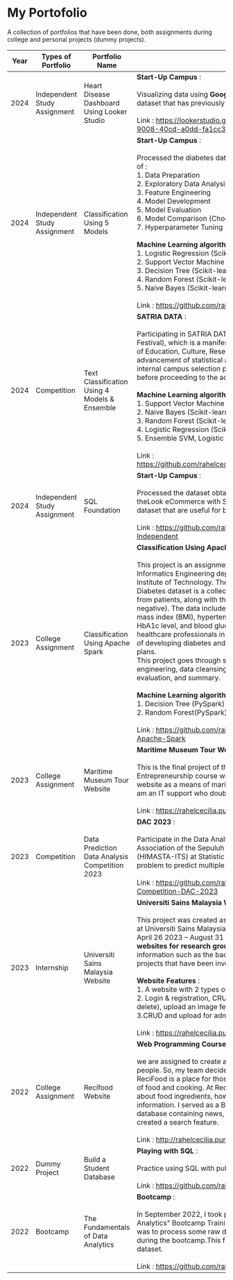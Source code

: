 # My Portofolio 
A collection of portfolios that have been done, both assignments during college and personal projects (dummy projects). 

|Year|Types of Portfolio|Portfolio Name|Description|
|--|-----|-----|------------------------|
|2024|Independent Study Assignment|Heart Disease Dashboard Using Looker Studio| **Start-Up Campus** : <br><br> Visualizing data using **Google Looker Studio** on the diabetes dataset that has previously been processed. <br> <br>Link : https://lookerstudio.google.com/reporting/0265e243-9008-40cd-a0dd-fa1cc30d16c9/page/bmTxD|
|2024|Independent Study Assignment|Classification Using 5 Models| **Start-Up Campus** :<br> <br> Processed the diabetes dataset derived from kaggle, in the order of :<br>  1. Data Preparation <br> 2. Exploratory Data Analysis (EDA) <br> 3. Feature Engineering <br> 4. Model Development <br> 5. Model Evaluation <br> 6. Model Comparison (Choosing Logistic Regression) <br>  7. Hyperparameter Tuning <br><br> **Machine Learning algorithms used**: <br> 1. Logistic Regression (Scikit-learn) <br> 2. Support Vector Machine (Scikit-learn) <br> 3. Decision Tree (Scikit-learn) <br> 4. Random Forest (Scikit-learn) <br> 5. Naive Bayes (Scikit-learn) <br> <br> Link : https://github.com/rahelcecilia/classification_with_5_model|
|2024|Competition|Text Classification Using 4 Models & Ensemble|**SATRIA DATA** :<br> <br> Participating in SATRIA DATA (Statistics Ria and Data Science Festival), which is a manifestation of the support from the Ministry of Education, Culture, Research, and Technology for the advancement of statistical and data science knowledge. The internal campus selection process is held to choose participants before proceeding to the actual competition.<br> <br> **Machine Learning algorithms used**: <br> 1. Support Vector Machine (Scikit-learn) <br> 2. Naive Bayes (Scikit-learn) <br> 3. Random Forest (Scikit-learn) <br> 4. Logistic Regression (Scikit-learn) <br> 5. Ensemble SVM, Logistic Regression, Random Forest  <br> <br> Link : https://github.com/rahelcecilia/Text_Classification_With_Ensemble|
|2024|Independent Study Assignment| SQL Foundation|**Start-Up Campus** :<br> <br> Processed the dataset obtained from Bigquery Public Dataset: theLook eCommerce with SQL and found 10 insights from the dataset that are useful for business. <br> <br> Link : https://github.com/rahelcecilia/SQL-Foundation-Studi-Independent|
|2023|College Assignment| Classification Using Apache Spark| **Classification Using Apache Spark** : <br> <br> This project is an assignment for the Big Data course at the Informatics Engineering department of Sepuluh Nopember Institute of Technology. The datasets used are Diabetes Dataset. Diabetes dataset is a collection of medical and demographic data from patients, along with their diabetes status (positive or negative). The data includes features such as age, gender, body mass index (BMI), hypertension, heart disease, smoking history, HbA1c level, and blood glucose level. This can be useful for healthcare professionals in identifying patients who may be at risk of developing diabetes and in developing personalized treatment plans. <br>  This project goes through several stages such as: data engineering, data cleansing, model development, model evaluation, and summary. <br> <br> **Machine Learning algorithms used**: <br> 1. Decision Tree (PySpark) <br> 2. Random Forest(PySpark) <br> <br> Link : https://github.com/rahelcecilia/Classification-Using-Apache-Spark |
|2023|College Assignment| Maritime Museum Tour Website | **Maritime Museum Tour Website** : <br><br> This is the final project of the Technology-Based Entrepreneurship course which raises the topic of creating a website as a means of maritime tourism in Surabaya, Indonesia. I am an IT support who doubles as Front-End and Backend-End. <br><br> Link : https://rahelcecilia.purba.or.id/MMT/|
|2023|Competition|Data Prediction Data Analysis Competition 2023| **DAC 2023** :<br> <br> Participate in the Data Analytic Competition 2023 by the Statistics Association of the Sepuluh Nopember Institute of Technology (HIMASTA-ITS) at Statistic Fair 2023. Participants were given a problem to predict multiple classes. <br> <br> Link : https://github.com/rahelcecilia/Data-Analysis-Competition-DAC-2023|
|2023|Internship|Universiti Sains Malaysia Website|**Universiti Sains Malaysia Website** :<br> <br> This project was created as a fulfillment of my internship project at Universiti Sains Malaysia at the School of Computer Science on April 26 2023 – August 31 2023 with the jobdesk **Developing websites for research groups**. The website must contain information such as the background of the research group, projects that have been involved, publications, etc. <br><br> **Website Features** :<br> 1. A website with 2 types of accounts, Admin and Students. <br> 2. Login & registration, CRUD features (Create, Read, Update, delete), upload an image feature, feature search.<br> 3.CRUD and upload for admin, search for students. <br><br> Link : https://rahelcecilia.purba.or.id/USM/|
|2022| College Assignment | Recifood Website | **Web Programming Course** : <br> <br> we are assigned to create a website that can be used by many people. So, my team decided to create a ReciFood website. ReciFood is a place for those who love agriculture, various types of food and cooking. At ReciFood there are many explanations about food ingredients, how to cook food, and other interesting information. I served as a Back-End Developer which created a database containing news, categories, and logged in users and created a search feature. <br> <br> Link : http://rahelcecilia.purba.or.id/recipe |
|2022| Dummy Project | Build a Student Database | **Playing with SQL** : <br> <br> Practice using SQL with public datasets and try to gain insight. <br> <br> Link : https://github.com/rahelcecilia/build-a-student-database|
|2022| Bootcamp | The Fundamentals of Data Analytics |**Bootcamp**  : <br> <br> In September 2022, I took part in "The Fundamentals of Data Analytics" Bootcamp Training. I got my final assignment, which was to process some raw data and then apply what I learned during the bootcamp.This final project uses SQL to process the dataset. <br> <br> Link : https://github.com/rahelcecilia/Analisis-Data|



